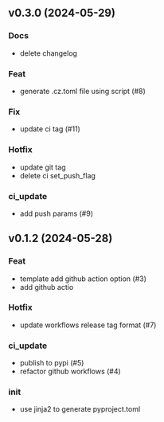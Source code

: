 ## v0.3.0 (2024-05-29)

### Docs

- delete changelog

### Feat

- generate .cz.toml file using script (#8)

### Fix

- update ci tag (#11)

### Hotfix

- update git tag
- delete ci set_push_flag

### ci_update

- add push params (#9)

## v0.1.2 (2024-05-28)

### Feat

- template add github action option (#3)
- add github actio

### Hotfix

- update workflows release tag format (#7)

### ci_update

- publish to pypi (#5)
- refactor github workflows (#4)

### init

- use jinja2 to generate pyproject.toml
